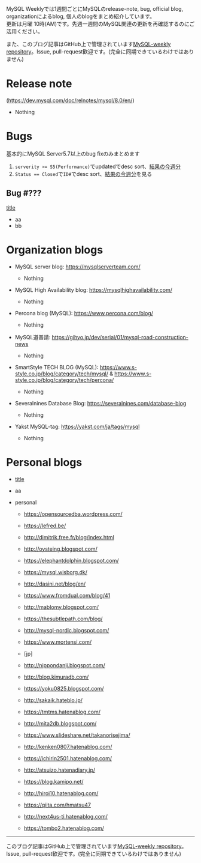 MySQL Weeklyでは1週間ごとにMySQLのrelease-note, bug, official blog, organizationによるblog, 個人のblogをまとめ紹介しています。  
更新は月曜 10時(AM)です。先週一週間のMySQL関連の更新を再確認するのにご活用ください。

また、このブログ記事はGitHub上で管理されています[MySQL-weekly repository](https://github.com/tom--bo/MySQL-weekly)。Issue, pull-request歓迎です。(完全に同期できているわけではありません)


# Release note

(https://dev.mysql.com/doc/relnotes/mysql/8.0/en/)

- Nothing

# Bugs

基本的にMySQL Server5.7以上のbug fixのみまとめます

1. `serverity >= S5(Performance)`でupdatedでdesc sort、[結果の今週分](https://bugs.mysql.com/search.php?cmd=display&status=All&severity=-5&os=5&bug_age=0&order_by=mtime&direction=ASC&limit=30&mine=0&reorder_by=mtime)
1. `Status == Closed`で`ID#`でdesc sort、[結果の今週分](https://bugs.mysql.com/search.php?search_for=&status=Closed&severity=&limit=10&order_by=id&cmd=display&direction=DESC&os=0&phpver=&bug_age=0)を見る


## Bug #???

[title](url)

- aa
- bb

# Organization blogs

- MySQL server blog: https://mysqlserverteam.com/
  - Nothing

- MySQL High Availability blog: https://mysqlhighavailability.com/
  - Nothing

- Percona blog (MySQL): https://www.percona.com/blog/
  - Nothing

- MySQL道普請: https://gihyo.jp/dev/serial/01/mysql-road-construction-news
  - Nothing

- SmartStyle TECH BLOG (MySQL): https://www.s-style.co.jp/blog/category/tech/mysql/ & https://www.s-style.co.jp/blog/category/tech/percona/
  - Nothing

- Severalnines Database Blog: https://severalnines.com/database-blog
  - Nothing


- Yakst MySQL-tag: https://yakst.com/ja/tags/mysql
  - Nothing



# Personal blogs

- [title](url)
- aa




- personal
  - https://opensourcedba.wordpress.com/
  - https://lefred.be/
  - http://dimitrik.free.fr/blog/index.html
  - http://oysteing.blogspot.com/
  - https://elephantdolphin.blogspot.com/
  - https://mysql.wisborg.dk/
  - http://dasini.net/blog/en/
  - https://www.fromdual.com/blog/41
  - http://mablomy.blogspot.com/
  - https://thesubtlepath.com/blog/
  - http://mysql-nordic.blogspot.com/
  - https://www.mortensi.com/


  - [jp]
  - http://nippondanji.blogspot.com/
  - http://blog.kimuradb.com/
  - https://yoku0825.blogspot.com/
  - http://sakaik.hateblo.jp/
  - https://tmtms.hatenablog.com/
  - http://mita2db.blogspot.com/
  - https://www.slideshare.net/takanorisejima/
  - http://kenken0807.hatenablog.com/
  - https://ichirin2501.hatenablog.com/
  - http://atsuizo.hatenadiary.jp/
  - https://blog.kamipo.net/
  - http://hiroi10.hatenablog.com/
  - https://qiita.com/hmatsu47
  - http://next4us-ti.hatenablog.com/
  - https://tombo2.hatenablog.com/



-----

このブログ記事はGitHub上で管理されています[MySQL-weekly repository](https://github.com/tom--bo/MySQL-weekly)。Issue, pull-request歓迎です。(完全に同期できているわけではありません)
